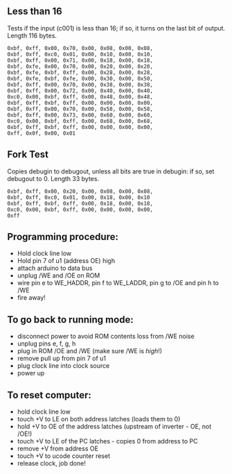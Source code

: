 Less than 16
-------------------------
Tests if the input (c001) is less than 16; if so, it turns on the last bit of output.
Length 116 bytes.
```
0xbf, 0xff, 0x00, 0x70, 0x00, 0x08, 0x00, 0x08,
0xbf, 0xff, 0xc0, 0x01, 0x00, 0x10, 0x00, 0x10,
0xbf, 0xff, 0x00, 0x71, 0x00, 0x18, 0x00, 0x18,
0xbf, 0xfe, 0x00, 0x70, 0x00, 0x20, 0x00, 0x20,
0xbf, 0xfe, 0xbf, 0xff, 0x00, 0x28, 0x00, 0x28,
0xbf, 0xfe, 0xbf, 0xfe, 0x00, 0x30, 0x00, 0x50,
0xbf, 0xff, 0x00, 0x70, 0x00, 0x38, 0x00, 0x38,
0xbf, 0xff, 0x00, 0x72, 0x00, 0x40, 0x00, 0x40,
0xc0, 0x00, 0xbf, 0xff, 0x00, 0x48, 0x00, 0x48,
0xbf, 0xff, 0xbf, 0xff, 0x00, 0x00, 0x00, 0x00,
0xbf, 0xff, 0x00, 0x70, 0x00, 0x58, 0x00, 0x58,
0xbf, 0xff, 0x00, 0x73, 0x00, 0x60, 0x00, 0x60,
0xc0, 0x00, 0xbf, 0xff, 0x00, 0x68, 0x00, 0x68,
0xbf, 0xff, 0xbf, 0xff, 0x00, 0x00, 0x00, 0x00,
0xff, 0x0f, 0x00, 0x01
```

Fork Test
-------------------------------------------------------------------------------

Copies debugin to debugout, unless all bits are true in debugin: if so, set debugout to 0.
Length 33 bytes.
```
0xbf, 0xff, 0x00, 0x20, 0x00, 0x08, 0x00, 0x08,
0xbf, 0xff, 0xc0, 0x01, 0x00, 0x18, 0x00, 0x10
0xbf, 0xff, 0xbf, 0xff, 0x00, 0x18, 0x00, 0x18,
0xc0, 0x00, 0xbf, 0xff, 0x00, 0x00, 0x00, 0x00,
0xff
```

Programming procedure:
----------------------

- Hold clock line low
- Hold pin 7 of u1 (address OE) high
- attach arduino to data bus
- unplug /WE and /OE on ROM
- wire pin e to WE_HADDR, pin f to WE_LADDR, pin g to /OE and pin h to /WE
- fire away!

To go back to running mode:
---------------------------

- disconnect power to avoid ROM contents loss from /WE noise
- unplug pins e, f, g, h
- plug in ROM /OE and /WE (make sure /WE is *high*!)
- remove pull up from pin 7 of u1
- plug clock line into clock source
- power up

To reset computer:
------------------

- hold clock line low
- touch +V to LE on both address latches (loads them to 0)
- hold +V to OE of the address latches (upstream of inverter - OE, not /OE!)
- touch +V to LE of the PC latches - copies 0 from address to PC
- remove +V from address OE
- touch +V to ucode counter reset
- release clock, job done!